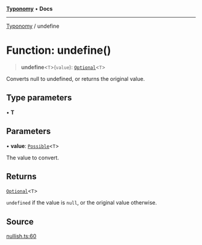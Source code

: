 [**Typonomy**](../README.md) • **Docs**

***

[Typonomy](../globals.md) / undefine

# Function: undefine()

> **undefine**\<`T`\>(`value`): [`Optional`](../type-aliases/Optional.md)\<`T`\>

Converts null to undefined, or returns the original value.

## Type parameters

• **T**

## Parameters

• **value**: [`Possible`](../type-aliases/Possible.md)\<`T`\>

The value to convert.

## Returns

[`Optional`](../type-aliases/Optional.md)\<`T`\>

`undefined` if the value is `null`, or the original value otherwise.

## Source

[nullish.ts:60](https://github.com/softcraft-development/typonomy/blob/eea886e2cab97560257369acf8e7d17e5016c6e5/src/nullish.ts#L60)
